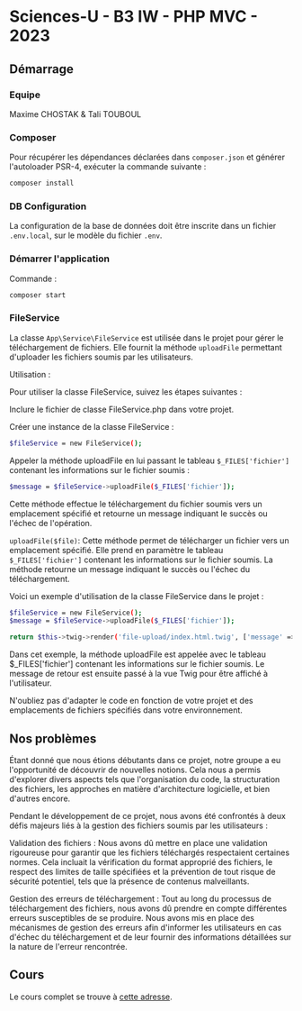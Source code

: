 # Sciences-U - B3 IW - PHP MVC - 2023

## Démarrage

### Equipe 

Maxime CHOSTAK & Tali TOUBOUL


### Composer

Pour récupérer les dépendances déclarées dans `composer.json` et générer l'autoloader PSR-4, exécuter la commande suivante :

```bash
composer install
```

### DB Configuration

La configuration de la base de données doit être inscrite dans un fichier `.env.local`, sur le modèle du fichier `.env`.

### Démarrer l'application

Commande :

```bash
composer start
```

### FileService


La classe `App\Service\FileService` est utilisée dans le projet pour gérer le téléchargement de fichiers. 
Elle fournit la méthode `uploadFile` permettant d'uploader les fichiers soumis par les utilisateurs.

Utilisation : 

Pour utiliser la classe FileService, suivez les étapes suivantes :

Inclure le fichier de classe FileService.php dans votre projet.

Créer une instance de la classe FileService :

```bash
$fileService = new FileService();
```

Appeler la méthode uploadFile en lui passant le tableau `$_FILES['fichier']` contenant les informations sur le fichier soumis :

```bash
$message = $fileService->uploadFile($_FILES['fichier']);
```

Cette méthode effectue le téléchargement du fichier soumis vers un emplacement spécifié et retourne un message indiquant le succès ou l'échec de l'opération.

`uploadFile($file)`: Cette méthode permet de télécharger un fichier vers un emplacement spécifié. Elle prend en paramètre le tableau `$_FILES['fichier']` contenant les informations sur le fichier soumis. La méthode retourne un message indiquant le succès ou l'échec du téléchargement.

Voici un exemple d'utilisation de la classe FileService dans le projet :

```bash
$fileService = new FileService();
$message = $fileService->uploadFile($_FILES['fichier']);

return $this->twig->render('file-upload/index.html.twig', ['message' => $message]);
```

Dans cet exemple, la méthode uploadFile est appelée avec le tableau $_FILES['fichier'] contenant les informations sur le fichier soumis. Le message de retour est ensuite passé à la vue Twig pour être affiché à l'utilisateur.

N'oubliez pas d'adapter le code en fonction de votre projet et des emplacements de fichiers spécifiés dans votre environnement.

## Nos problèmes

Étant donné que nous étions débutants dans ce projet, notre groupe a eu l'opportunité de découvrir de nouvelles notions. Cela nous a permis d'explorer divers aspects tels que l'organisation du code, la structuration des fichiers, les approches en matière d'architecture logicielle, et bien d'autres encore.


Pendant le développement de ce projet, nous avons été confrontés à deux défis majeurs liés à la gestion des fichiers soumis par les utilisateurs :

Validation des fichiers : Nous avons dû mettre en place une validation rigoureuse pour garantir que les fichiers téléchargés respectaient certaines normes. Cela incluait la vérification du format approprié des fichiers, le respect des limites de taille spécifiées et la prévention de tout risque de sécurité potentiel, tels que la présence de contenus malveillants.

Gestion des erreurs de téléchargement : Tout au long du processus de téléchargement des fichiers, nous avons dû prendre en compte différentes erreurs susceptibles de se produire. Nous avons mis en place des mécanismes de gestion des erreurs afin d'informer les utilisateurs en cas d'échec du téléchargement et de leur fournir des informations détaillées sur la nature de l'erreur rencontrée.


## Cours

Le cours complet se trouve à [cette adresse](https://ld-web.github.io/su-2023-php-mvc-course/).
